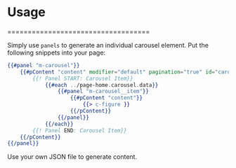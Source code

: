 # Usage
===================================

Simply use `panels` to generate an individual carousel element.
Put the following snippets into your page:

``` hbs
{{#panel "m-carousel"}}
	{{#pContent "content" modifier="default" pagination="true" id="carousel-01"}}
		{{! Panel START: Carousel Item}}
			{{#each ../page-home.carousel.data}}
				{{#panel "m-carousel__item"}}
					{{#pContent "content"}}
						{{> c-figure }}
					{{/pContent}}
				{{/panel}}
			{{/each}}
		{{! Panel END: Carousel Item}}
	{{/pContent}}
{{/panel}}
```

Use your own JSON file to generate content.